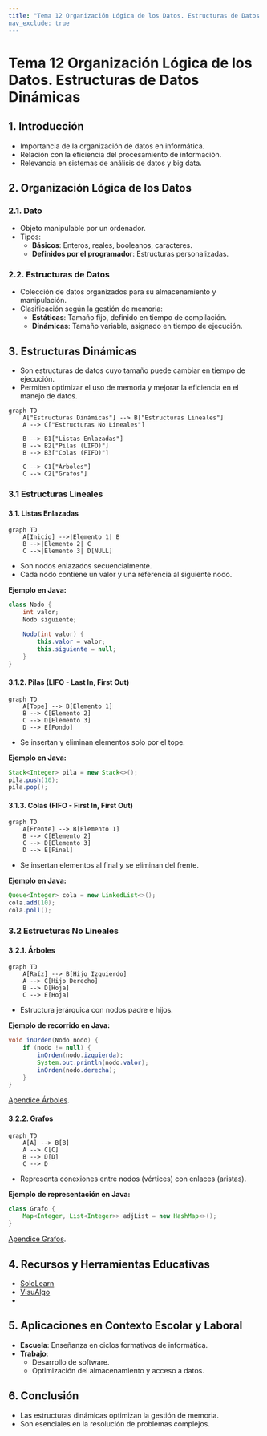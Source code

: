 ```yaml
---
title: "Tema 12 Organización Lógica de los Datos. Estructuras de Datos Dinámicas
nav_exclude: true
---
```



# Tema 12 Organización Lógica de los Datos. Estructuras de Datos Dinámicas

## 1. Introducción
- Importancia de la organización de datos en informática.
- Relación con la eficiencia del procesamiento de información.
- Relevancia en sistemas de análisis de datos y big data.

## 2. Organización Lógica de los Datos
### 2.1. Dato
- Objeto manipulable por un ordenador.
- Tipos:
  - **Básicos**: Enteros, reales, booleanos, caracteres.
  - **Definidos por el programador**: Estructuras personalizadas.

### 2.2. Estructuras de Datos
- Colección de datos organizados para su almacenamiento y manipulación.
- Clasificación según la gestión de memoria:
  - **Estáticas**: Tamaño fijo, definido en tiempo de compilación.
  - **Dinámicas**: Tamaño variable, asignado en tiempo de ejecución.

## 3. Estructuras Dinámicas

- Son estructuras de datos cuyo tamaño puede cambiar en tiempo de ejecución.
- Permiten optimizar el uso de memoria y mejorar la eficiencia en el manejo de datos.

```mermaid
graph TD
    A["Estructuras Dinámicas"] --> B["Estructuras Lineales"]
    A --> C["Estructuras No Lineales"]

    B --> B1["Listas Enlazadas"]
    B --> B2["Pilas (LIFO)"]
    B --> B3["Colas (FIFO)"]

    C --> C1["Árboles"]
    C --> C2["Grafos"]

```

### 3.1 Estructuras Lineales

#### 3.1. Listas Enlazadas
```mermaid
graph TD
    A[Inicio] -->|Elemento 1| B
    B -->|Elemento 2| C
    C -->|Elemento 3| D[NULL]
```
- Son nodos enlazados secuencialmente.
- Cada nodo contiene un valor y una referencia al siguiente nodo.

**Ejemplo en Java:**
```java
class Nodo {
    int valor;
    Nodo siguiente;

    Nodo(int valor) {
        this.valor = valor;
        this.siguiente = null;
    }
}
```

#### 3.1.2. Pilas (LIFO - Last In, First Out)
```mermaid
graph TD
    A[Tope] --> B[Elemento 1]
    B --> C[Elemento 2]
    C --> D[Elemento 3]
    D --> E[Fondo]
```
- Se insertan y eliminan elementos solo por el tope.

**Ejemplo en Java:**
```java
Stack<Integer> pila = new Stack<>();
pila.push(10);
pila.pop();
```

#### 3.1.3. Colas (FIFO - First In, First Out)
```mermaid
graph TD
    A[Frente] --> B[Elemento 1]
    B --> C[Elemento 2]
    C --> D[Elemento 3]
    D --> E[Final]
```
- Se insertan elementos al final y se eliminan del frente.

**Ejemplo en Java:**
```java
Queue<Integer> cola = new LinkedList<>();
cola.add(10);
cola.poll();
```

### 3.2 Estructuras No Lineales

#### 3.2.1. Árboles
```mermaid
graph TD
    A[Raíz] --> B[Hijo Izquierdo]
    A --> C[Hijo Derecho]
    B --> D[Hoja]
    C --> E[Hoja]
```
- Estructura jerárquica con nodos padre e hijos.

**Ejemplo de recorrido en Java:**
```java
void inOrden(Nodo nodo) {
    if (nodo != null) {
        inOrden(nodo.izquierda);
        System.out.println(nodo.valor);
        inOrden(nodo.derecha);
    }
}
```
[Apendice Árboles](arboles_binarios.html).

#### 3.2.2. Grafos
```mermaid
graph TD
    A[A] --> B[B]
    A --> C[C]
    B --> D[D]
    C --> D
```
- Representa conexiones entre nodos (vértices) con enlaces (aristas).

**Ejemplo de representación en Java:**
```java
class Grafo {
    Map<Integer, List<Integer>> adjList = new HashMap<>();
}
```

[Apendice Grafos](grafos.html).

## 4. Recursos y Herramientas Educativas
- [SoloLearn](https://www.sololearn.com)
- [VisuAlgo](https://visualgo.net)
- 
## 5. Aplicaciones en Contexto Escolar y Laboral
- **Escuela**: Enseñanza en ciclos formativos de informática.
- **Trabajo**:
  - Desarrollo de software.
  - Optimización del almacenamiento y acceso a datos.

## 6. Conclusión
- Las estructuras dinámicas optimizan la gestión de memoria.
- Son esenciales en la resolución de problemas complejos.
